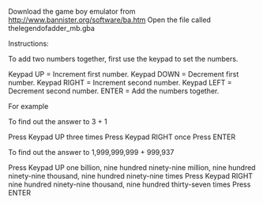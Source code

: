 Download the game boy emulator from http://www.bannister.org/software/ba.htm
Open the file called thelegendofadder_mb.gba

Instructions:

To add two numbers together, first use the keypad to set the numbers.

Keypad UP = Increment first number.
Keypad DOWN = Decrement first number.
Keypad RIGHT = Increment second number.
Keypad LEFT = Decrement second number.
ENTER = Add the numbers together.

For example

To find out the answer to 3 + 1

Press Keypad UP three times
Press Keypad RIGHT once
Press ENTER


To find out the answer to 1,999,999,999 + 999,937

Press Keypad UP one billion, nine hundred ninety-nine million, nine hundred ninety-nine thousand, nine hundred ninety-nine times
Press Keypad RIGHT nine hundred ninety-nine thousand, nine hundred thirty-seven times
Press ENTER
